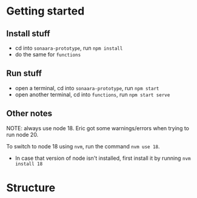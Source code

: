 # Getting started

## Install stuff
- cd into `sonaara-prototype`, run `npm install`
- do the same for `functions`

## Run stuff
- open a terminal, cd into `sonaara-prototype`, run `npm start`
- open another terminal, cd into `functions`, run `npm start serve`

## Other notes
NOTE: always use node 18. Eric got some warnings/errors when trying to run node 20.

To switch to node 18 using `nvm`, run the command `nvm use 18`.
- In case that version of node isn't installed, first install it by running `nvm install 18`

# Structure
